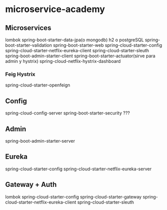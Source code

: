 # microservice-academy


## Microservices
lombok
spring-boot-starter-data-jpa(o mongodb)
h2 o postgreSQL
spring-boot-starter-validation
spring-boot-starter-web
spring-cloud-starter-config
spring-cloud-starter-netflix-eureka-client
spring-cloud-starter-sleuth
spring-boot-admin-starter-client
spring-boot-starter-actuator(sirve para admin y hystrix)
spring-cloud-netflix-hystrix-dashboard
### Feig Hystrix
spring-cloud-starter-openfeign
## Config
spring-cloud-config-server
spring-boot-starter-security ???
## Admin
spring-boot-admin-starter-server

## Eureka
spring-cloud-starter-config
spring-cloud-starter-netflix-eureka-server


## Gateway + Auth
lombok
spring-cloud-starter-config
spring-cloud-starter-gateway
spring-cloud-starter-netflix-eureka-client
spring-cloud-starter-sleuth

